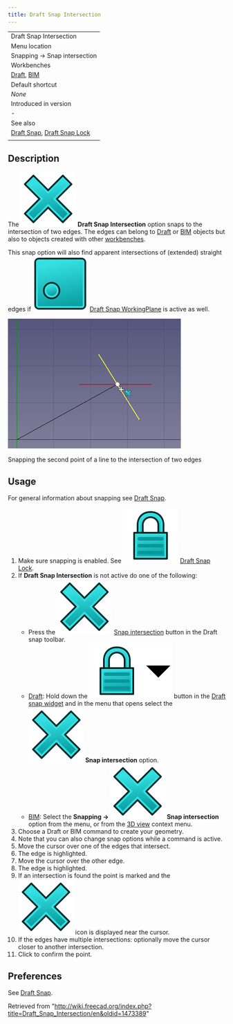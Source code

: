 ```yaml
---
title: Draft Snap Intersection
---
```


|                                                                                               |
| --------------------------------------------------------------------------------------------- |
| Draft Snap Intersection                                                                       |
| Menu location                                                                                 |
| Snapping → Snap intersection                                                                  |
| Workbenches                                                                                   |
| [Draft](/Draft_Workbench "Draft Workbench"), [BIM](/BIM_Workbench "BIM Workbench")            |
| Default shortcut                                                                              |
| _None_                                                                                        |
| Introduced in version                                                                         |
| -                                                                                             |
| See also                                                                                      |
| [Draft Snap](/Draft_Snap "Draft Snap"), [Draft Snap Lock](/Draft_Snap_Lock "Draft Snap Lock") |
|                                                                                               |

## Description

The ![](/src/assets/images/Draft_Snap_Intersection.svg) **Draft Snap Intersection** option snaps to the intersection of two edges. The edges can belong to [Draft](/Draft_Workbench "Draft Workbench") or [BIM](/BIM_Workbench "BIM Workbench") objects but also to objects created with other [workbenches](/Workbenches "Workbenches").

This snap option will also find apparent intersections of (extended) straight edges if ![](/src/assets/images/Draft_Snap_WorkingPlane.svg) [Draft Snap WorkingPlane](/Draft_Snap_WorkingPlane "Draft Snap WorkingPlane") is active as well.

![](/src/assets/images/Draft_Snap_Intersection_example.png)

Snapping the second point of a line to the intersection of two edges

## Usage

For general information about snapping see [Draft Snap](/Draft_Snap "Draft Snap").

1. Make sure snapping is enabled. See ![](/src/assets/images/Draft_Snap_Lock.svg) [Draft Snap Lock](/Draft_Snap_Lock "Draft Snap Lock").
2. If **Draft Snap Intersection** is not active do one of the following:
   - Press the ![](/src/assets/images/Draft_Snap_Intersection.svg) [Snap intersection](/Draft_Snap_Intersection "Draft Snap Intersection") button in the Draft snap toolbar.
   - [Draft](/Draft_Workbench "Draft Workbench"): Hold down the ![](/src/assets/images/Draft_Snap_Lock.svg)![](/src/assets/images/Toolbar_flyout_arrow.svg) button in the [Draft snap widget](/Draft_snap_widget "Draft snap widget") and in the menu that opens select the **![](/src/assets/images/Draft_Snap_Intersection.svg) Snap intersection** option.
   - [BIM](/BIM_Workbench "BIM Workbench"): Select the **Snapping → ![](/src/assets/images/Draft_Snap_Intersection.svg) Snap intersection** option from the menu, or from the [3D view](/3D_view "3D view") context menu.
3. Choose a Draft or BIM command to create your geometry.
4. Note that you can also change snap options while a command is active.
5. Move the cursor over one of the edges that intersect.
6. The edge is highlighted.
7. Move the cursor over the other edge.
8. The edge is highlighted.
9. If an intersection is found the point is marked and the ![](/src/assets/images/Draft_Snap_Intersection.svg) icon is displayed near the cursor.
10. If the edges have multiple intersections: optionally move the cursor closer to another intersection.
11. Click to confirm the point.

## Preferences

See [Draft Snap](/Draft_Snap#Preferences "Draft Snap").

Retrieved from "<http://wiki.freecad.org/index.php?title=Draft_Snap_Intersection/en&oldid=1473389>"

